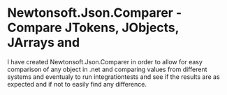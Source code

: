 # Newtonsoft.Json.Comparer - Compare JTokens, JObjects, JArrays and 
I have created Newtonsoft.Json.Comparer in order to allow for easy comparison of any object in .net and 
comparing values from different systems and eventualy to run integrationtests and see if the results are as expected and if not to easily find any difference.
